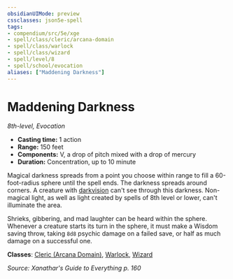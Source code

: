 ```yaml
---
obsidianUIMode: preview
cssclasses: json5e-spell
tags:
- compendium/src/5e/xge
- spell/class/cleric/arcana-domain
- spell/class/warlock
- spell/class/wizard
- spell/level/8
- spell/school/evocation
aliases: ["Maddening Darkness"]
---
```

# Maddening Darkness
*8th-level, Evocation*  

- **Casting time:** 1 action
- **Range:** 150 feet
- **Components:** V, a drop of pitch mixed with a drop of mercury
- **Duration:** Concentration, up to 10 minute

Magical darkness spreads from a point you choose within range to fill a 60-foot-radius sphere until the spell ends. The darkness spreads around corners. A creature with [darkvision](5E2014官方资源/规则/senses.md#darkvision) can't see through this darkness. Non-magical light, as well as light created by spells of 8th level or lower, can't illuminate the area.

Shrieks, gibbering, and mad laughter can be heard within the sphere. Whenever a creature starts its turn in the sphere, it must make a Wisdom saving throw, taking `8d8` psychic damage on a failed save, or half as much damage on a successful one.

**Classes**: [Cleric (Arcana Domain)](5E2014官方资源/classes/cleric-arcana-domain-scag.md), [Warlock](5E2014官方资源/classes/warlock.md), [Wizard](5E2014官方资源/classes/wizard.md)

*Source: Xanathar's Guide to Everything p. 160*